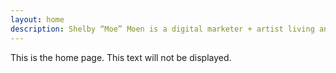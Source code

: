 ```yaml
---
layout: home
description: Shelby “Moe” Moen is a digital marketer + artist living and working in Seattle. She loves 90s music, Pokémon, mahou shoujo, and her cat Ichabod.
---
```


This is the home page. This text will not be displayed.
